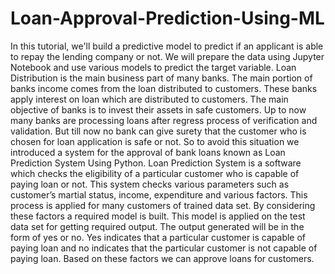 # Loan-Approval-Prediction-Using-ML
In this tutorial, we'll build a predictive model to predict if an applicant is able to repay the lending company or not. We will prepare the data using Jupyter Notebook and use various models to predict the target variable. Loan Distribution is the main business part of many banks. The main portion of banks income comes from the loan distributed to customers. These banks apply interest on loan which are distributed to customers. The main objective of banks is to invest their assets in safe customers. Up to now many banks are processing loans after regress process of verification and validation. But till now no bank can give surety that the customer who is chosen for loan application is safe or not. So to avoid this situation we introduced a system for the approval of bank loans known as Loan Prediction System Using Python. Loan Prediction System is a software which checks the eligibility of a particular customer who is capable of paying loan or not. This system checks various parameters such as customer’s martial status, income, expenditure and various factors. This process is applied for many customers of trained data set. By considering these factors a required model is built. This model is applied on the test data set for getting required output. The output generated will be in the form of yes or no. Yes indicates that a particular customer is capable of paying loan and no indicates that the particular customer is not capable of paying loan. Based on these factors we can approve loans for customers.
